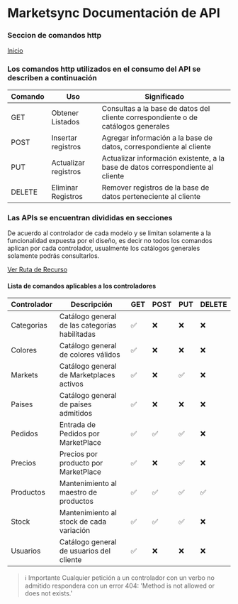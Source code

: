 # Marketsync Documentación de API 
### Seccion de comandos http

[Inicio](https://github.com/hvalles/marketsync)

### Los comandos http utilizados en el consumo del API se describen a continuación

|Comando | Uso | Significado |
|------- | --- | ----------- 
|GET |Obtener Listados|Consultas a la base de datos del cliente correspondiente o de catálogos generales|
|POST|Insertar registros|Agregar información a la base de datos, correspondiente al cliente|
|PUT|Actualizar registros|Actualizar información existente, a la base de datos correspondiente al cliente|
|DELETE|Eliminar Registros|Remover registros de la base de datos perteneciente al cliente|

### Las APIs se encuentran divididas en secciones 
De acuerdo al controlador de cada modelo y se limitan solamente a la funcionalidad expuesta por el diseño, es decir no todos los comandos aplican por cada controlador, usualmente los catálogos generales solamente podrás consultarlos.

[Ver Ruta de Recurso](https://github.com/hvalles/marketsync/blob/master/links/url.md)

#### Lista de comandos aplicables a los controladores

|Controlador|Descripción|GET|POST|PUT|DELETE|
|-----------|-----------|---|----|---|------|
|Categorias|Catálogo general de las categorías habilitadas|:white_check_mark:|:x:|:x:|:x:|
|Colores|Catálogo general de colores válidos|:white_check_mark:|:x:|:x:|:x:|
|Markets|Catálogo general de Marketplaces activos|:white_check_mark:|:x:|:white_check_mark:|:x:|
|Paises|Catálogo general de países admitidos|:white_check_mark:|:x:|:x:|:x:|
|Pedidos|Entrada de Pedidos por MarketPlace |:white_check_mark:|:white_check_mark:|:white_check_mark:|:x:|
|Precios|Precios por producto por MarketPlace |:white_check_mark:|:x:|:white_check_mark:|:x:|
|Productos|Mantenimiento al maestro de productos |:white_check_mark:|:white_check_mark:|:white_check_mark:|:white_check_mark:|
|Stock|Mantenimiento al stock de cada variación |:white_check_mark:|:white_check_mark:|:white_check_mark:|:x:|
|Usuarios|Catálogo general de usuarios del cliente|:white_check_mark:|:x:|:x:|:x:|

> :information_source: Importante
> Cualquier petición a un controlador con un verbo no admitido respondera con un error 404:
> 'Method is not allowed or does not exists.'
